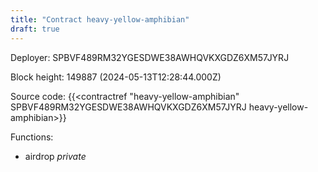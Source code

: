 ```yaml
---
title: "Contract heavy-yellow-amphibian"
draft: true
---
```

Deployer: SPBVF489RM32YGESDWE38AWHQVKXGDZ6XM57JYRJ


 



Block height: 149887 (2024-05-13T12:28:44.000Z)

Source code: {{<contractref "heavy-yellow-amphibian" SPBVF489RM32YGESDWE38AWHQVKXGDZ6XM57JYRJ heavy-yellow-amphibian>}}

Functions:

* airdrop _private_
